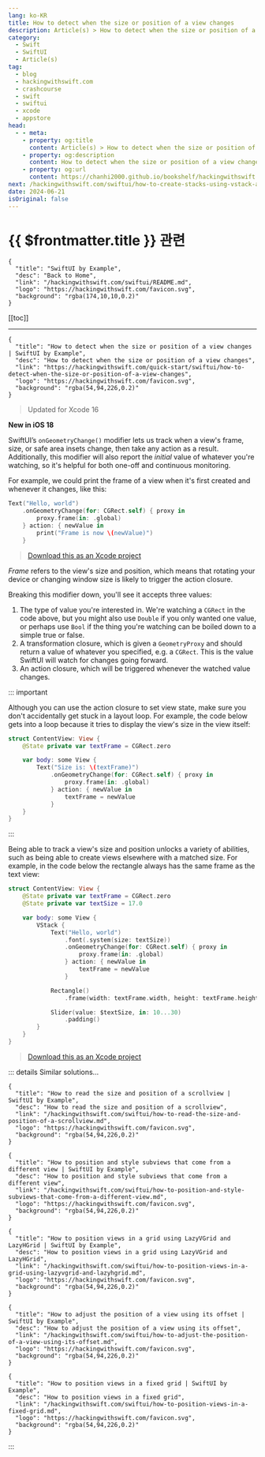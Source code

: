 ```yaml
---
lang: ko-KR
title: How to detect when the size or position of a view changes
description: Article(s) > How to detect when the size or position of a view changes
category:
  - Swift
  - SwiftUI
  - Article(s)
tag: 
  - blog
  - hackingwithswift.com
  - crashcourse
  - swift
  - swiftui
  - xcode
  - appstore
head:
  - - meta:
    - property: og:title
      content: Article(s) > How to detect when the size or position of a view changes
    - property: og:description
      content: How to detect when the size or position of a view changes
    - property: og:url
      content: https://chanhi2000.github.io/bookshelf/hackingwithswift.com/swiftui/how-to-detect-when-the-size-or-position-of-a-view-changes.html
next: /hackingwithswift.com/swiftui/how-to-create-stacks-using-vstack-and-hstack.md
date: 2024-06-21
isOriginal: false
---
```


# {{ $frontmatter.title }} 관련

```component VPCard
{
  "title": "SwiftUI by Example",
  "desc": "Back to Home",
  "link": "/hackingwithswift.com/swiftui/README.md",
  "logo": "https://hackingwithswift.com/favicon.svg",
  "background": "rgba(174,10,10,0.2)"
}
```

[[toc]]

---

```component VPCard
{
  "title": "How to detect when the size or position of a view changes | SwiftUI by Example",
  "desc": "How to detect when the size or position of a view changes",
  "link": "https://hackingwithswift.com/quick-start/swiftui/how-to-detect-when-the-size-or-position-of-a-view-changes",
  "logo": "https://hackingwithswift.com/favicon.svg",
  "background": "rgba(54,94,226,0.2)"
}
```

> Updated for Xcode 16

**New in iOS 18**

SwiftUI’s `onGeometryChange()` modifier lets us track when a view's frame, size, or safe area insets change, then take any action as a result. Additionally, this modifier will also report the *initial* value of whatever you're watching, so it's helpful for both one-off and continuous monitoring.

For example, we could print the frame of a view when it's first created and whenever it changes, like this:

```swift
Text("Hello, world")
    .onGeometryChange(for: CGRect.self) { proxy in
        proxy.frame(in: .global)
    } action: { newValue in
        print("Frame is now \(newValue)")
    }
```

> [<VPIcon icon="fas fa-file-zipper"/>Download this as an Xcode project](https://hackingwithswift.com/files/projects/swiftui/how-to-detect-when-the-size-or-position-of-a-view-changes-1.zip)

*Frame* refers to the view's size and position, which means that rotating your device or changing window size is likely to trigger the action closure.

Breaking this modifier down, you'll see it accepts three values:

1. The type of value you're interested in. We're watching a `CGRect` in the code above, but you might also use `Double` if you only wanted one value, or perhaps use `Bool` if the thing you're watching can be boiled down to a simple true or false.
2. A transformation closure, which is given a `GeometryProxy` and should return a value of whatever you specified, e.g. a `CGRect`. This is the value SwiftUI will watch for changes going forward.
3. An action closure, which will be triggered whenever the watched value changes.

::: important

Although you can use the action closure to set view state, make sure you don't accidentally get stuck in a layout loop. For example, the code below gets into a loop because it tries to display the view's size in the view itself:

```swift
struct ContentView: View {
    @State private var textFrame = CGRect.zero

    var body: some View {
        Text("Size is: \(textFrame)")
            .onGeometryChange(for: CGRect.self) { proxy in
                proxy.frame(in: .global)
            } action: { newValue in
                textFrame = newValue
            }
    }
}
```

:::

Being able to track a view's size and position unlocks a variety of abilities, such as being able to create views elsewhere with a matched size. For example, in the code below the rectangle always has the same frame as the text view:

```swift
struct ContentView: View {
    @State private var textFrame = CGRect.zero
    @State private var textSize = 17.0

    var body: some View {
        VStack {
            Text("Hello, world")
                .font(.system(size: textSize))
                .onGeometryChange(for: CGRect.self) { proxy in
                    proxy.frame(in: .global)
                } action: { newValue in
                    textFrame = newValue
                }

            Rectangle()
                .frame(width: textFrame.width, height: textFrame.height)

            Slider(value: $textSize, in: 10...30)
                .padding()
        }
    }
}
```

> [<VPIcon icon="fas fa-file-zipper"/>Download this as an Xcode project](https://hackingwithswift.com/files/projects/swiftui/how-to-detect-when-the-size-or-position-of-a-view-changes-2.zip)

::: details Similar solutions…

```component VPCard
{
  "title": "How to read the size and position of a scrollview | SwiftUI by Example",
  "desc": "How to read the size and position of a scrollview",
  "link": "/hackingwithswift.com/swiftui/how-to-read-the-size-and-position-of-a-scrollview.md",
  "logo": "https://hackingwithswift.com/favicon.svg",
  "background": "rgba(54,94,226,0.2)"
}
```

```component VPCard
{
  "title": "How to position and style subviews that come from a different view | SwiftUI by Example",
  "desc": "How to position and style subviews that come from a different view",
  "link": "/hackingwithswift.com/swiftui/how-to-position-and-style-subviews-that-come-from-a-different-view.md",
  "logo": "https://hackingwithswift.com/favicon.svg",
  "background": "rgba(54,94,226,0.2)"
}
```

```component VPCard
{
  "title": "How to position views in a grid using LazyVGrid and LazyHGrid | SwiftUI by Example",
  "desc": "How to position views in a grid using LazyVGrid and LazyHGrid",
  "link": "/hackingwithswift.com/swiftui/how-to-position-views-in-a-grid-using-lazyvgrid-and-lazyhgrid.md",
  "logo": "https://hackingwithswift.com/favicon.svg",
  "background": "rgba(54,94,226,0.2)"
}
```

```component VPCard
{
  "title": "How to adjust the position of a view using its offset | SwiftUI by Example",
  "desc": "How to adjust the position of a view using its offset",
  "link": "/hackingwithswift.com/swiftui/how-to-adjust-the-position-of-a-view-using-its-offset.md",
  "logo": "https://hackingwithswift.com/favicon.svg",
  "background": "rgba(54,94,226,0.2)"
}
```

```component VPCard
{
  "title": "How to position views in a fixed grid | SwiftUI by Example",
  "desc": "How to position views in a fixed grid",
  "link": "/hackingwithswift.com/swiftui/how-to-position-views-in-a-fixed-grid.md",
  "logo": "https://hackingwithswift.com/favicon.svg",
  "background": "rgba(54,94,226,0.2)"
}
```

:::

